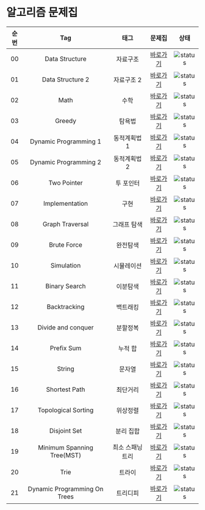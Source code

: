 # 알고리즘 문제집 

| 순번 | Tag                          | 태그                | 문제집     |  상태             |
| :--: | :--------------------------: | :-----------------: | :------:  |:---------------:|
| 00   | Data Structure               | 자료구조            | [바로가기][Data Structure]   | ![status][TODO]  |
| 01   | Data Structure 2             | 자료구조 2          | [바로가기][Data Structure2]  | ![status][TODO]  |
| 02   | Math                         | 수학                | [바로가기][Math]   |  ![status][TODO]  |
| 03   | Greedy                       | 탐욕법              | [바로가기][Greedy]  |  ![status][DOING]  |
| 04   | Dynamic Programming 1        | 동적계획법 1        | [바로가기][DP1]   |  ![status][TODO]  |
| 05   | Dynamic Programming 2        | 동적계획법 2        | [바로가기][DP2]   |  ![status][TODO]  |
| 06   | Two Pointer                  | 투 포인터           | [바로가기][Two Pointer]   |  ![status][TODO]  |
| 07   | Implementation               | 구현                | [바로가기][Implementation]   |  ![status][TODO]  | 
| 08   | Graph Traversal              | 그래프 탐색         | [바로가기][Graph Traversal]   |  ![status][TODO]  |
| 09   | Brute Force                  | 완전탐색            | [바로가기][Brute Force]  |  ![status][TODO]  |
| 10   | Simulation                   | 시뮬레이션          | [바로가기][Simulation]  |  ![status][TODO]  |
| 11   | Binary Search                | 이분탐색            | [바로가기][Binary Search] |  ![status][DOING]  |
| 12   | Backtracking                 | 백트래킹            | [바로가기][Backtracking]   |  ![status][TODO]  |
| 13   | Divide and conquer           | 분할정복            | [바로가기][Divide and conquer]   |  ![status][TODO]  |
| 14   | Prefix Sum                   | 누적 합             | [바로가기][Prefix Sum]  |  ![status][TODO]  |
| 15   | String                       | 문자열              | [바로가기][String]  |  ![status][TODO]  |
| 16   | Shortest Path                | 최단거리            | [바로가기][Shortest Path]   |  ![status][TODO]  |
| 17   | Topological Sorting          | 위상정렬            | [바로가기][Topological Sorting] |  ![status][TODO]  |
| 18   | Disjoint Set                 | 분리 집합           | [바로가기][Disjoint Set] |  ![status][TODO]  |
| 19   | Minimum Spanning Tree(MST)   | 최소 스패닝 트리    | [바로가기][MST]   |  ![status][TODO]  |
| 20   | Trie                         | 트라이              | [바로가기][Trie]   |  ![status][TODO]  |
| 21   | Dynamic Programming On Trees | 트리디피            | [바로가기][TreeDP]   |  ![status][TODO]  |

 
[Backtracking]: ./backtracking
[Binary Search]: ./binary_search
[Data Structure]: ./data_structure
[Data Structure2]: ./data_structure2
[Math]: ./math
[Greedy]: ./greedy
[DP1]: ./dynamic_programming_1
[DP2]: ./dynamic_programming_2
[MST]: ./minimum_spanning_tree
[Two Pointer]: ./two_pointer
[Topological Sorting]: ./topological_sorting
[Implementation]: ./implementation
[Graph Traversal]: ./graph_traversal
[Simulation]: ./simulation
[DFS]: ./dfs
[BFS]: ./bfs
[Brute Force]: ./brute_force
[Disjoint Set]: ./disjoint_set
[Trie]: ./trie
[TreeDP]: ./dynamic_programming_on_trees
[Shortest Path]: ./shortest_path
[Prefix Sum]: ./prefix_sum
[Divide and conquer]: ./divide_and_conquer
[String]: ./string
[TODO]: https://img.shields.io/badge/-TODO-DFFD26
[DOING]: https://img.shields.io/badge/-DOING-31AE0F
[DONE]: https://img.shields.io/badge/-DONE-0885CC
